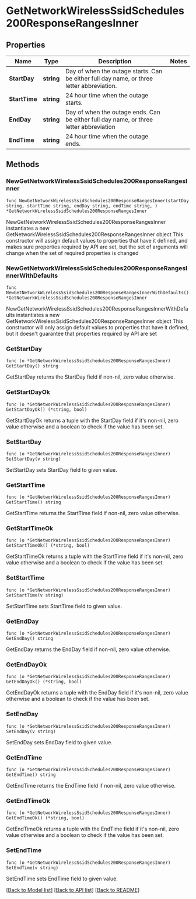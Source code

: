 # GetNetworkWirelessSsidSchedules200ResponseRangesInner

## Properties

Name | Type | Description | Notes
------------ | ------------- | ------------- | -------------
**StartDay** | **string** | Day of when the outage starts. Can be either full day name, or three letter abbreviation. | 
**StartTime** | **string** | 24 hour time when the outage starts. | 
**EndDay** | **string** | Day of when the outage ends. Can be either full day name, or three letter abbreviation | 
**EndTime** | **string** | 24 hour time when the outage ends. | 

## Methods

### NewGetNetworkWirelessSsidSchedules200ResponseRangesInner

`func NewGetNetworkWirelessSsidSchedules200ResponseRangesInner(startDay string, startTime string, endDay string, endTime string, ) *GetNetworkWirelessSsidSchedules200ResponseRangesInner`

NewGetNetworkWirelessSsidSchedules200ResponseRangesInner instantiates a new GetNetworkWirelessSsidSchedules200ResponseRangesInner object
This constructor will assign default values to properties that have it defined,
and makes sure properties required by API are set, but the set of arguments
will change when the set of required properties is changed

### NewGetNetworkWirelessSsidSchedules200ResponseRangesInnerWithDefaults

`func NewGetNetworkWirelessSsidSchedules200ResponseRangesInnerWithDefaults() *GetNetworkWirelessSsidSchedules200ResponseRangesInner`

NewGetNetworkWirelessSsidSchedules200ResponseRangesInnerWithDefaults instantiates a new GetNetworkWirelessSsidSchedules200ResponseRangesInner object
This constructor will only assign default values to properties that have it defined,
but it doesn't guarantee that properties required by API are set

### GetStartDay

`func (o *GetNetworkWirelessSsidSchedules200ResponseRangesInner) GetStartDay() string`

GetStartDay returns the StartDay field if non-nil, zero value otherwise.

### GetStartDayOk

`func (o *GetNetworkWirelessSsidSchedules200ResponseRangesInner) GetStartDayOk() (*string, bool)`

GetStartDayOk returns a tuple with the StartDay field if it's non-nil, zero value otherwise
and a boolean to check if the value has been set.

### SetStartDay

`func (o *GetNetworkWirelessSsidSchedules200ResponseRangesInner) SetStartDay(v string)`

SetStartDay sets StartDay field to given value.


### GetStartTime

`func (o *GetNetworkWirelessSsidSchedules200ResponseRangesInner) GetStartTime() string`

GetStartTime returns the StartTime field if non-nil, zero value otherwise.

### GetStartTimeOk

`func (o *GetNetworkWirelessSsidSchedules200ResponseRangesInner) GetStartTimeOk() (*string, bool)`

GetStartTimeOk returns a tuple with the StartTime field if it's non-nil, zero value otherwise
and a boolean to check if the value has been set.

### SetStartTime

`func (o *GetNetworkWirelessSsidSchedules200ResponseRangesInner) SetStartTime(v string)`

SetStartTime sets StartTime field to given value.


### GetEndDay

`func (o *GetNetworkWirelessSsidSchedules200ResponseRangesInner) GetEndDay() string`

GetEndDay returns the EndDay field if non-nil, zero value otherwise.

### GetEndDayOk

`func (o *GetNetworkWirelessSsidSchedules200ResponseRangesInner) GetEndDayOk() (*string, bool)`

GetEndDayOk returns a tuple with the EndDay field if it's non-nil, zero value otherwise
and a boolean to check if the value has been set.

### SetEndDay

`func (o *GetNetworkWirelessSsidSchedules200ResponseRangesInner) SetEndDay(v string)`

SetEndDay sets EndDay field to given value.


### GetEndTime

`func (o *GetNetworkWirelessSsidSchedules200ResponseRangesInner) GetEndTime() string`

GetEndTime returns the EndTime field if non-nil, zero value otherwise.

### GetEndTimeOk

`func (o *GetNetworkWirelessSsidSchedules200ResponseRangesInner) GetEndTimeOk() (*string, bool)`

GetEndTimeOk returns a tuple with the EndTime field if it's non-nil, zero value otherwise
and a boolean to check if the value has been set.

### SetEndTime

`func (o *GetNetworkWirelessSsidSchedules200ResponseRangesInner) SetEndTime(v string)`

SetEndTime sets EndTime field to given value.



[[Back to Model list]](../README.md#documentation-for-models) [[Back to API list]](../README.md#documentation-for-api-endpoints) [[Back to README]](../README.md)


